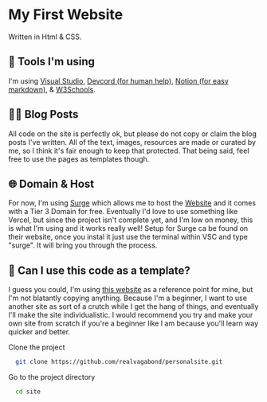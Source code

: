 # My First Website

Written in Html & CSS. 

## 🔨 Tools I'm using

I'm using [Visual Studio](https://code.visualstudio.com), [Devcord (for human help)](https://discord.gg/devcord), [Notion (for easy markdown)](https://notion.so), & [W3Schools](https://w3schools.com).

## ✍🏼 Blog Posts

All code on the site is perfectly ok, but please do not copy or claim the blog posts I've written. All of the text, images, resources are made or curated by me, so I think it's fair enough to keep that protected. That being said, feel free to use the pages as templates though.  

## 🌐 Domain & Host

For now, I'm using [Surge](https://surge.sh) which allows me to host the [Website](https://vagabondit.surge.sh) and it comes with a Tier 3 Domain for free. Eventually I'd love to use something like Vercel, but since the project isn't complete yet, and I'm low on money, this is what I'm using and it works really well!  Setup for Surge ca be found on their website, once you instal it just use the terminal within VSC and type "surge". It will bring you through the process. 



## 🤔 Can I use this code as a template?

I guess you could, I'm using [this website](https://ven.earth) as a reference point for mine, but I'm not blatantly copying anything. Because I'm a beginner, I want to use another site as sort of a crutch while I get the hang of things, and eventually I'll make the site individualistic. I would recommend you try and make your own site from scratch if you're a beginner like I am because you'll learn way quicker and better.

Clone the project

```bash
  git clone https://github.com/realvagabond/personalsite.git
```

Go to the project directory

```bash
  cd site
```
